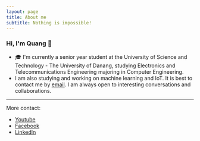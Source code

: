 ```yaml
---
layout: page
title: About me
subtitle: Nothing is impossible!
---
```

### Hi, I'm Quang 👋
<!--
**quangdinh17th/quangdinh17th** is a ✨ _special_ ✨ repository because its `README.md` (this file) appears on your GitHub profile.
-->
- 🎓 I'm currently a senior year student at the University of Science and Technology - The University of Danang, studying Electronics and Telecommunications Engineering majoring in Computer Engineering.
-  I am also studying and working on machine learning and IoT.
It is best to contact me by [email](vanquang17th@gmail.com). I am always open to interesting conversations and collaborations.

---
More contact:
- [Youtube](https://www.youtube.com/channel/UCHiLRDTAEkRV6hOHRZVztLQ)
- [Facebook](https://www.facebook.com/vanquang17th/)
- [LinkedIn](https://www.linkedin.com/in/vanquang17th/)
